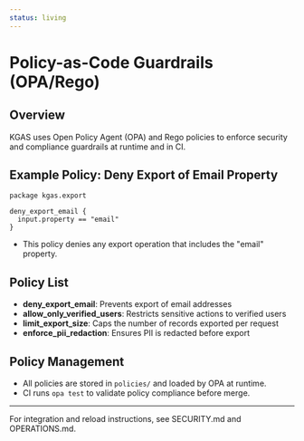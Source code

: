 ```yaml
---
status: living
---
```


# Policy-as-Code Guardrails (OPA/Rego)

## Overview
KGAS uses Open Policy Agent (OPA) and Rego policies to enforce security and compliance guardrails at runtime and in CI.

## Example Policy: Deny Export of Email Property
```rego
package kgas.export

deny_export_email {
  input.property == "email"
}
```
- This policy denies any export operation that includes the "email" property.

## Policy List
- **deny_export_email**: Prevents export of email addresses
- **allow_only_verified_users**: Restricts sensitive actions to verified users
- **limit_export_size**: Caps the number of records exported per request
- **enforce_pii_redaction**: Ensures PII is redacted before export

## Policy Management
- All policies are stored in `policies/` and loaded by OPA at runtime.
- CI runs `opa test` to validate policy compliance before merge.

---
For integration and reload instructions, see SECURITY.md and OPERATIONS.md. 